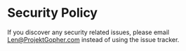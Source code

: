 # Security Policy

If you discover any security related issues, please email Len@ProjektGopher.com instead of using the issue tracker.
